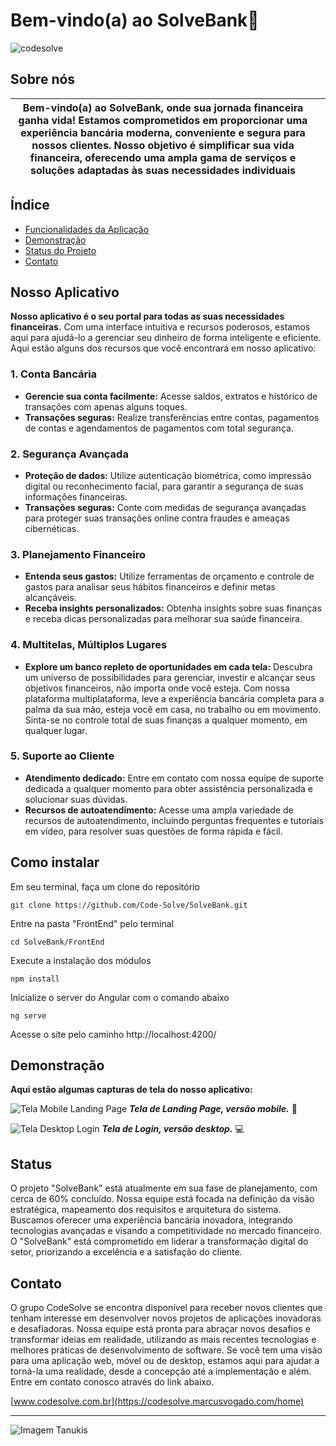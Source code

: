# Bem-vindo(a) ao SolveBank🏦

![codesolve](./FrontEnd/src/assets/Images/logo-codesolve.png)

## Sobre nós

| Bem-vindo(a) ao SolveBank, onde sua jornada financeira ganha vida! Estamos comprometidos em proporcionar uma experiência bancária moderna, conveniente e segura para nossos clientes. Nosso objetivo é simplificar sua vida financeira, oferecendo uma ampla gama de serviços e soluções adaptadas às suas necessidades individuais |     |
| ----------------------------------------------------------------------------------------------------------------------------------------------------------------------------------------------------------------------------------------------------------------------------------------------------------------------------------- | --- |

## Índice

- [Funcionalidades da Aplicação](#nosso-aplicativo)
- [Demonstração](#demonstração)
- [Status do Projeto](#status)
- [Contato](#contato)

## Nosso Aplicativo

**Nosso aplicativo é o seu portal para todas as suas necessidades financeiras.** Com uma interface intuitiva e recursos poderosos, estamos aqui para ajudá-lo a gerenciar seu dinheiro de forma inteligente e eficiente. Aqui estão alguns dos recursos que você encontrará em nosso aplicativo:

### 1. Conta Bancária

- **Gerencie sua conta facilmente:** Acesse saldos, extratos e histórico de transações com apenas alguns toques.
- **Transações seguras:** Realize transferências entre contas, pagamentos de contas e agendamentos de pagamentos com total segurança.

### 2. Segurança Avançada

- **Proteção de dados:** Utilize autenticação biométrica, como impressão digital ou reconhecimento facial, para garantir a segurança de suas informações financeiras.
- **Transações seguras:** Conte com medidas de segurança avançadas para proteger suas transações online contra fraudes e ameaças cibernéticas.

### 3. Planejamento Financeiro

- **Entenda seus gastos:** Utilize ferramentas de orçamento e controle de gastos para analisar seus hábitos financeiros e definir metas alcançáveis.
- **Receba insights personalizados:** Obtenha insights sobre suas finanças e receba dicas personalizadas para melhorar sua saúde financeira.

### 4. Multitelas, Múltiplos Lugares

- **Explore um banco repleto de oportunidades em cada tela:** Descubra um universo de possibilidades para gerenciar, investir e alcançar seus objetivos financeiros, não importa onde você esteja. Com nossa plataforma multiplataforma, leve a experiência bancária completa para a palma da sua mão, esteja você em casa, no trabalho ou em movimento. Sinta-se no controle total de suas finanças a qualquer momento, em qualquer lugar.

### 5. Suporte ao Cliente

- **Atendimento dedicado:** Entre em contato com nossa equipe de suporte dedicada a qualquer momento para obter assistência personalizada e solucionar suas dúvidas.
- **Recursos de autoatendimento:** Acesse uma ampla variedade de recursos de autoatendimento, incluindo perguntas frequentes e tutoriais em vídeo, para resolver suas questões de forma rápida e fácil.

## Como instalar

Em seu terminal, faça um clone do repositório
```
git clone https://github.com/Code-Solve/SolveBank.git
```
Entre na pasta "FrontEnd" pelo terminal
```
cd SolveBank/FrontEnd
```
Execute a instalação dos módulos
```
npm install
```
Inicialize o server do Angular com o comando abaixo
```
ng serve
```
Acesse o site pelo caminho http://localhost:4200/
## Demonstração

**Aqui estão algumas capturas de tela do nosso aplicativo:**

![Tela Mobile Landing Page](./FrontEnd/src/assets/Images/tela-mobile-lp.png)
_**Tela de Landing Page, versão mobile.**_ 📲

![Tela Desktop Login](./FrontEnd/src/assets/Images/tela-desktop-login.png)
_**Tela de Login, versão desktop.**_ 💻

## Status

O projeto "SolveBank" está atualmente em sua fase de planejamento, com cerca de 60% concluído. Nossa equipe está focada na definição da visão estratégica, mapeamento dos requisitos e arquitetura do sistema. Buscamos oferecer uma experiência bancária inovadora, integrando tecnologias avançadas e visando a competitividade no mercado financeiro. O "SolveBank" está comprometido em liderar a transformação digital do setor, priorizando a excelência e a satisfação do cliente.

## Contato

O grupo CodeSolve se encontra disponível para receber novos clientes que tenham interesse em desenvolver novos projetos de aplicações inovadoras e desafiadoras. Nossa equipe está pronta para abraçar novos desafios e transformar ideias em realidade, utilizando as mais recentes tecnologias e melhores práticas de desenvolvimento de software. Se você tem uma visão para uma aplicação web, móvel ou de desktop, estamos aqui para ajudar a torná-la uma realidade, desde a concepção até a implementação e além. Entre em contato conosco através do link abaixo.

[www.codesolve.com.br](https://codesolve.marcusvogado.com/home)

---

![Imagem Tanukis](./FrontEnd/src/assets/Images/tanukis-team.jpg)
